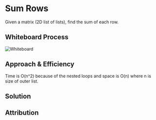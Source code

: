 # Sum Rows
Given a matrix (2D list of lists), find the sum of each row.


## Whiteboard Process

![Whiteboard](/docs/sum_rows/sum_rows%20whiteboard.png)

## Approach & Efficiency
Time is O(n^2) because of the nested loops and space is O(n) where n is size of outer list.

## Solution
<!-- Show how to run your code, and examples of it in action -->

## Attribution
